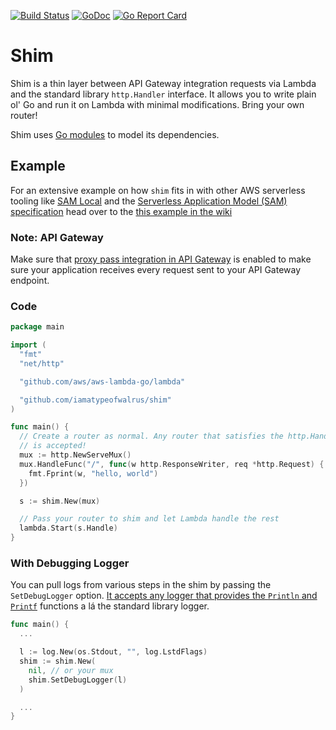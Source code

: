 [![Build Status](https://codebuild.us-west-2.amazonaws.com/badges?uuid=eyJlbmNyeXB0ZWREYXRhIjoib0UxQzQ0NXV5R0NhUUpMZHV0dmU4WS9yNG43Ynlvb3Y2WmdNZUhQYWEzMXdkMjJCNFgvUkJvSlY5aEZ6R0wyUi9Ud1B1Vll0R2FIQytpdGU3QllDUFE0PSIsIml2UGFyYW1ldGVyU3BlYyI6IlNDdzM1NmY0ZU5SWjV2aE4iLCJtYXRlcmlhbFNldFNlcmlhbCI6MX0%3D&branch=master)](https://codebuild.us-west-2.amazonaws.com/badges?uuid=eyJlbmNyeXB0ZWREYXRhIjoib0UxQzQ0NXV5R0NhUUpMZHV0dmU4WS9yNG43Ynlvb3Y2WmdNZUhQYWEzMXdkMjJCNFgvUkJvSlY5aEZ6R0wyUi9Ud1B1Vll0R2FIQytpdGU3QllDUFE0PSIsIml2UGFyYW1ldGVyU3BlYyI6IlNDdzM1NmY0ZU5SWjV2aE4iLCJtYXRlcmlhbFNldFNlcmlhbCI6MX0%3D&branch=master)
[![GoDoc](https://godoc.org/github.com/iamatypeofwalrus/shim?status.svg)](https://godoc.org/github.com/iamatypeofwalrus/shim)
[![Go Report Card](https://goreportcard.com/badge/github.com/iamatypeofwalrus/shim)](https://goreportcard.com/report/github.com/iamatypeofwalrus/shim)

# Shim
Shim is a thin layer between API Gateway integration requests via Lambda and the standard library `http.Handler` interface. It allows you to write plain ol' Go and run it on Lambda with minimal modifications. Bring your own router!

Shim uses [Go modules](https://github.com/golang/go/wiki/Modules) to model its dependencies.

## Example
For an extensive example on how `shim` fits in with other AWS serverless tooling like [SAM Local](https://github.com/awslabs/aws-sam-local) and the [Serverless Application Model (SAM) specification](https://github.com/awslabs/serverless-application-model) head over to the [this example in the wiki](https://github.com/iamatypeofwalrus/shim/wiki/Example:-AWS-Sam-Local)

### Note: API Gateway
Make sure that [proxy pass integration in API Gateway](https://docs.aws.amazon.com/apigateway/latest/developerguide/api-gateway-set-up-simple-proxy.html) is enabled to make sure your application receives every request sent to your API Gateway endpoint.

### Code
```go
package main

import (
  "fmt"
  "net/http"

  "github.com/aws/aws-lambda-go/lambda"

  "github.com/iamatypeofwalrus/shim"
)

func main() {
  // Create a router as normal. Any router that satisfies the http.Handler interface
  // is accepted!
  mux := http.NewServeMux()
  mux.HandleFunc("/", func(w http.ResponseWriter, req *http.Request) {
    fmt.Fprint(w, "hello, world")
  })

  s := shim.New(mux)

  // Pass your router to shim and let Lambda handle the rest
  lambda.Start(s.Handle)
}
```

### With Debugging Logger
You can pull logs from various steps in the shim by passing the `SetDebugLogger` option. [It accepts any logger that provides
the `Println` and `Printf`](https://github.com/iamatypeofwalrus/shim/blob/56bb8c10bbb8e36d964551ceace772f675141ec8/log.go#L5) functions a lá the standard library logger.

```go
func main() {
  ...

  l := log.New(os.Stdout, "", log.LstdFlags)
  shim := shim.New(
    nil, // or your mux
    shim.SetDebugLogger(l)
  )

  ...
}
```
